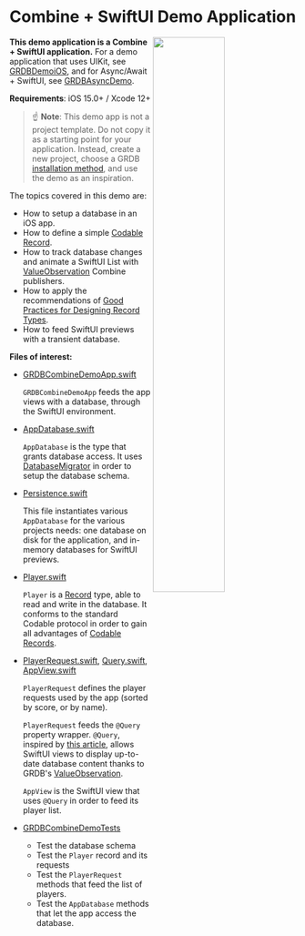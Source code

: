 Combine + SwiftUI Demo Application
==================================

<img align="right" src="https://github.com/groue/GRDB.swift/raw/master/Documentation/DemoApps/GRDBCombineDemo/Screenshot.png" width="50%">

**This demo application is a Combine + SwiftUI application.** For a demo application that uses UIKit, see [GRDBDemoiOS](../GRDBDemoiOS/README.md), and for Async/Await + SwiftUI, see [GRDBAsyncDemo](../GRDBAsyncDemo/README.md).

**Requirements**: iOS 15.0+ / Xcode 12+

> :point_up: **Note**: This demo app is not a project template. Do not copy it as a starting point for your application. Instead, create a new project, choose a GRDB [installation method](../../../README.md#installation), and use the demo as an inspiration.

The topics covered in this demo are:

- How to setup a database in an iOS app.
- How to define a simple [Codable Record](../../../README.md#codable-records).
- How to track database changes and animate a SwiftUI List with [ValueObservation](../../../README.md#valueobservation) Combine publishers.
- How to apply the recommendations of [Good Practices for Designing Record Types](../../GoodPracticesForDesigningRecordTypes.md).
- How to feed SwiftUI previews with a transient database.

**Files of interest:**

- [GRDBCombineDemoApp.swift](GRDBCombineDemo/GRDBCombineDemoApp.swift)
    
    `GRDBCombineDemoApp` feeds the app views with a database, through the SwiftUI environment.

- [AppDatabase.swift](GRDBCombineDemo/AppDatabase.swift)
    
    `AppDatabase` is the type that grants database access. It uses [DatabaseMigrator](../../Migrations.md) in order to setup the database schema.

- [Persistence.swift](GRDBCombineDemo/Persistence.swift)
    
    This file instantiates various `AppDatabase` for the various projects needs: one database on disk for the application, and in-memory databases for SwiftUI previews.

- [Player.swift](GRDBCombineDemo/Player.swift)
    
    `Player` is a [Record](../../../README.md#records) type, able to read and write in the database. It conforms to the standard Codable protocol in order to gain all advantages of [Codable Records](../../../README.md#codable-records).

- [PlayerRequest.swift](GRDBCombineDemo/PlayerRequest.swift), [Query.swift](GRDBCombineDemo/Query.swift), [AppView.swift](GRDBCombineDemo/Views/AppView.swift)
    
    `PlayerRequest` defines the player requests used by the app (sorted by score, or by name).
    
    `PlayerRequest` feeds the `@Query` property wrapper. `@Query`, inspired by [this article](https://davedelong.com/blog/2021/04/03/core-data-and-swiftui/), allows SwiftUI views to display up-to-date database content thanks to GRDB's [ValueObservation](../../../README.md#valueobservation).
    
    `AppView` is the SwiftUI view that uses `@Query` in order to feed its player list.

- [GRDBCombineDemoTests](GRDBCombineDemoTests)
    
    - Test the database schema
    - Test the `Player` record and its requests
    - Test the `PlayerRequest` methods that feed the list of players.
    - Test the `AppDatabase` methods that let the app access the database.
